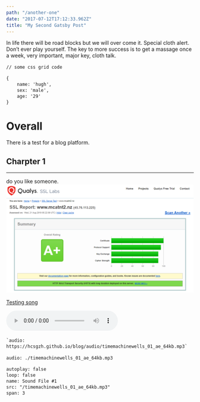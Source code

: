 ```yaml
---
path: "/another-one"
date: "2017-07-12T17:12:33.962Z"
title: "My Second Gatsby Post"
---
```

In life there will be road blocks but we will over come it. Special cloth alert. Don’t ever play yourself. The key to more success is to get a massage once a week, very important, major key, cloth talk.

<pre><code>// some css grid code </code></pre>


```
{
    name: 'hugh',
    sex: 'male',
    age: '29'
}
```

# Overall

There is a test for a blog platform.

## Charpter 1
---------
do you like someone.
![Awesome image](./Annotation-2019-08-21-172544.png)

[Testing song](./timemachinewells_01_ae_64kb.mp3)


<audio src="./timemachinewells_01_ae_64kb.mp3" controls preload>testing song 001</audio>


```
`audio: https://hcsgzh.github.io/blog/audio/timemachinewells_01_ae_64kb.mp3`
```

`audio: ./timemachinewells_01_ae_64kb.mp3`

```audio
autoplay: false
loop: false
name: Sound File #1
src: "/timemachinewells_01_ae_64kb.mp3"
span: 3
```